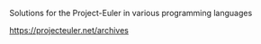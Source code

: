 Solutions for the Project-Euler in various programming languages

https://projecteuler.net/archives
